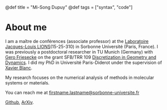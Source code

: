 @def title = "Mi-Song Dupuy"
@def tags = ["syntax", "code"]

# About me

I am a maître de conférences (associate professor) at the [Laboratoire Jacques-Louis LIONS](https://www.ljll.math.upmc.fr/)(15-25-310) in Sorbonne Université (Paris, France). I was previously a postdoctoral researcher in TU Munich (Germany) with [Gero Friesecke](https://www-m7.ma.tum.de/bin/view/Analysis/GeroFriesecke) on the grant SFB/TRR 109 [Discretization in Geometry and Dynamics](https://www.discretization.de/). I did my PhD in Université Paris-Diderot under the supervision of [Xavier Blanc](https://www.ljll.math.upmc.fr/~blanc/).

My research focuses on the numerical analysis of methods in molecular systems or materials.

You can reach me at firstname.lastname@sorbonne-universite.fr

[Github](https://github.com/msdupuy), [ArXiv](https://arxiv.org/search/?query=dupuy%2C+mi-song&searchtype=all&source=header).